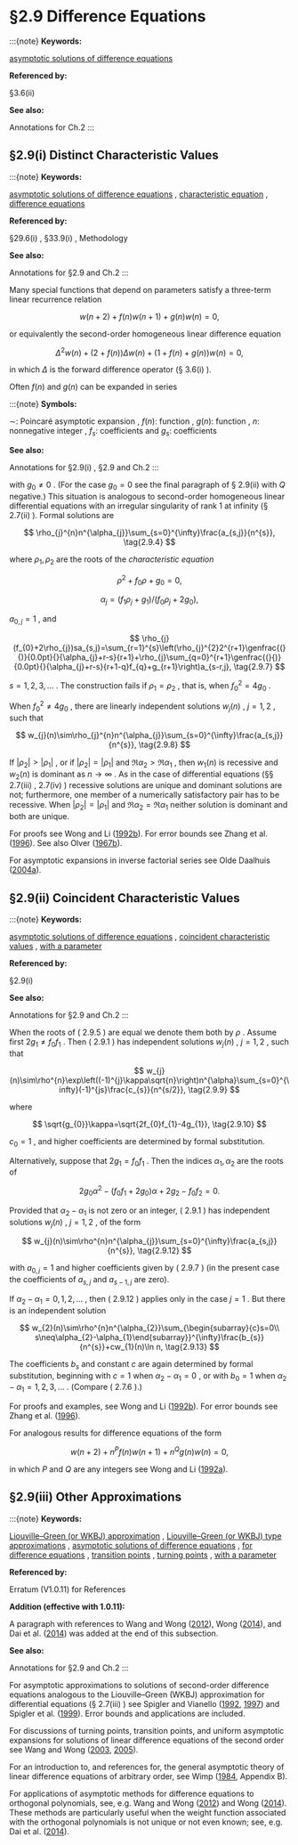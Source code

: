 # §2.9 Difference Equations

:::{note}
**Keywords:**

[asymptotic solutions of difference equations](http://dlmf.nist.gov/search/search?q=asymptotic%20solutions%20of%20difference%20equations)

**Referenced by:**

§3.6(ii)

**See also:**

Annotations for Ch.2
:::


## §2.9(i) Distinct Characteristic Values

:::{note}
**Keywords:**

[asymptotic solutions of difference equations](http://dlmf.nist.gov/search/search?q=asymptotic%20solutions%20of%20difference%20equations) , [characteristic equation](http://dlmf.nist.gov/search/search?q=characteristic%20equation) , [difference equations](http://dlmf.nist.gov/search/search?q=difference%20equations)

**Referenced by:**

§29.6(i) , §33.9(i) , Methodology

**See also:**

Annotations for §2.9 and Ch.2
:::

Many special functions that depend on parameters satisfy a three-term linear recurrence relation


<a id="E1"></a>
$$
{w(n+2)+f(n)w(n+1)+g(n)w(n)=0}, \tag{2.9.1}
$$

or equivalently the second-order homogeneous linear difference equation


<a id="E2"></a>
$$
\Delta^{2}w(n)+(2+f(n))\Delta w(n)+(1+f(n)+g(n))w(n)=0, \tag{2.9.2}
$$

in which $\Delta$ is the forward difference operator (§ 3.6(i) ).

Often $f(n)$ and $g(n)$ can be expanded in series

:::{note}
**Symbols:**

$\sim$: Poincaré asymptotic expansion , $f(n)$: function , $g(n)$: function , $n$: nonnegative integer , $f_{s}$: coefficients and $g_{s}$: coefficients

**See also:**

Annotations for §2.9(i) , §2.9 and Ch.2
:::

with $g_{0}\neq 0$ . (For the case $g_{0}=0$ see the final paragraph of § 2.9(ii) with $Q$ negative.) This situation is analogous to second-order homogeneous linear differential equations with an irregular singularity of rank 1 at infinity (§ 2.7(ii) ). Formal solutions are


<a id="E4"></a>
$$
\rho_{j}^{n}n^{\alpha_{j}}\sum_{s=0}^{\infty}\frac{a_{s,j}}{n^{s}}, \tag{2.9.4}
$$

where $\rho_{1},\rho_{2}$ are the roots of the *characteristic equation*


<a id="E5"></a>
$$
\rho^{2}+f_{0}\rho+g_{0}=0, \tag{2.9.5}
$$


<a id="E6"></a>
$$
\alpha_{j}=(f_{1}\rho_{j}+g_{1})/(f_{0}\rho_{j}+2g_{0}), \tag{2.9.6}
$$

$a_{0,j}=1$ , and


<a id="E7"></a>
$$
\rho_{j}(f_{0}+2\rho_{j})sa_{s,j}=\sum_{r=1}^{s}\left(\rho_{j}^{2}2^{r+1}\genfrac{(}{)}{0.0pt}{}{\alpha_{j}+r-s}{r+1}+\rho_{j}\sum_{q=0}^{r+1}\genfrac{(}{)}{0.0pt}{}{\alpha_{j}+r-s}{r+1-q}f_{q}+g_{r+1}\right)a_{s-r,j}, \tag{2.9.7}
$$

$s=1,2,3,\dots$ . The construction fails if $\rho_{1}=\rho_{2}$ , that is, when $f_{0}^{2}=4g_{0}$ .

When $f_{0}^{2}\neq 4g_{0}$ , there are linearly independent solutions $w_{j}(n)$ , $j=1,2$ , such that


<a id="E8"></a>
$$
w_{j}(n)\sim\rho_{j}^{n}n^{\alpha_{j}}\sum_{s=0}^{\infty}\frac{a_{s,j}}{n^{s}}, \tag{2.9.8}
$$

If $|\rho_{2}|>|\rho_{1}|$ , or if $|\rho_{2}|=|\rho_{1}|$ and $\Re\alpha_{2}>\Re\alpha_{1}$ , then $w_{1}(n)$ is recessive and $w_{2}(n)$ is dominant as $n\to\infty$ . As in the case of differential equations (§§ 2.7(iii) , 2.7(iv) ) recessive solutions are unique and dominant solutions are not; furthermore, one member of a numerically satisfactory pair has to be recessive. When $|\rho_{2}|=|\rho_{1}|$ and $\Re\alpha_{2}=\Re\alpha_{1}$ neither solution is dominant and both are unique.

For proofs see Wong and Li ([1992b](./bib/W.html#bib2443 "Asymptotic expansions for second-order linear difference equations")). For error bounds see Zhang et al. ([1996](./bib/Z.html#bib2492 "Error bounds for asymptotic solutions of second-order linear difference equations")). See also Olver ([1967b](./bib/O.html#bib1789 "Bounds for the solutions of second-order linear difference equations")).

For asymptotic expansions in inverse factorial series see Olde Daalhuis ([2004a](./bib/O.html#bib1773 "Inverse factorial-series solutions of difference equations")).


## §2.9(ii) Coincident Characteristic Values

:::{note}
**Keywords:**

[asymptotic solutions of difference equations](http://dlmf.nist.gov/search/search?q=asymptotic%20solutions%20of%20difference%20equations) , [coincident characteristic values](http://dlmf.nist.gov/search/search?q=coincident%20characteristic%20values) , [with a parameter](http://dlmf.nist.gov/search/search?q=with%20a%20parameter)

**Referenced by:**

§2.9(i)

**See also:**

Annotations for §2.9 and Ch.2
:::

When the roots of ( 2.9.5 ) are equal we denote them both by $\rho$ . Assume first $2g_{1}\neq f_{0}f_{1}$ . Then ( 2.9.1 ) has independent solutions $w_{j}(n)$ , $j=1,2$ , such that


<a id="E9"></a>
$$
w_{j}(n)\sim\rho^{n}\exp\left((-1)^{j}\kappa\sqrt{n}\right)n^{\alpha}\sum_{s=0}^{\infty}(-1)^{js}\frac{c_{s}}{n^{s/2}}, \tag{2.9.9}
$$

where


<a id="E10"></a>
$$
\sqrt{g_{0}}\kappa=\sqrt{2f_{0}f_{1}-4g_{1}}, \tag{2.9.10}
$$

$c_{0}=1$ , and higher coefficients are determined by formal substitution.

Alternatively, suppose that $2g_{1}=f_{0}f_{1}$ . Then the indices $\alpha_{1},\alpha_{2}$ are the roots of


<a id="E11"></a>
$$
2g_{0}\alpha^{2}-(f_{0}f_{1}+2g_{0})\alpha+2g_{2}-f_{0}f_{2}=0. \tag{2.9.11}
$$

Provided that $\alpha_{2}-\alpha_{1}$ is not zero or an integer, ( 2.9.1 ) has independent solutions $w_{j}(n)$ , $j=1,2$ , of the form


<a id="E12"></a>
$$
w_{j}(n)\sim\rho^{n}n^{\alpha_{j}}\sum_{s=0}^{\infty}\frac{a_{s,j}}{n^{s}}, \tag{2.9.12}
$$

with $a_{0,j}=1$ and higher coefficients given by ( 2.9.7 ) (in the present case the coefficients of $a_{s,j}$ and $a_{s-1,j}$ are zero).

If $\alpha_{2}-\alpha_{1}=0,1,2,\dots$ , then ( 2.9.12 ) applies only in the case $j=1$ . But there is an independent solution


<a id="E13"></a>
$$
w_{2}(n)\sim\rho^{n}n^{\alpha_{2}}\sum_{\begin{subarray}{c}s=0\\
s\neq\alpha_{2}-\alpha_{1}\end{subarray}}^{\infty}\frac{b_{s}}{n^{s}}+cw_{1}(n)\ln n, \tag{2.9.13}
$$

The coefficients $b_{s}$ and constant $c$ are again determined by formal substitution, beginning with $c=1$ when $\alpha_{2}-\alpha_{1}=0$ , or with $b_{0}=1$ when $\alpha_{2}-\alpha_{1}=1,2,3,\dots$ . (Compare ( 2.7.6 ).)

For proofs and examples, see Wong and Li ([1992b](./bib/W.html#bib2443 "Asymptotic expansions for second-order linear difference equations")). For error bounds see Zhang et al. ([1996](./bib/Z.html#bib2492 "Error bounds for asymptotic solutions of second-order linear difference equations")).

For analogous results for difference equations of the form


<a id="E14"></a>
$$
w(n+2)+n^{P}f(n)w(n+1)+n^{Q}g(n)w(n)=0, \tag{2.9.14}
$$

in which $P$ and $Q$ are any integers see Wong and Li ([1992a](./bib/W.html#bib2444 "Asymptotic expansions for second-order linear difference equations. II")).


## §2.9(iii) Other Approximations

:::{note}
**Keywords:**

[Liouville–Green (or WKBJ) approximation](http://dlmf.nist.gov/search/search?q=Liouville%E2%80%93Green%20%28or%20WKBJ%29%20approximation) , [Liouville–Green (or WKBJ) type approximations](http://dlmf.nist.gov/search/search?q=Liouville%E2%80%93Green%20%28or%20WKBJ%29%20type%20approximations) , [asymptotic solutions of difference equations](http://dlmf.nist.gov/search/search?q=asymptotic%20solutions%20of%20difference%20equations) , [for difference equations](http://dlmf.nist.gov/search/search?q=for%20difference%20equations) , [transition points](http://dlmf.nist.gov/search/search?q=transition%20points) , [turning points](http://dlmf.nist.gov/search/search?q=turning%20points) , [with a parameter](http://dlmf.nist.gov/search/search?q=with%20a%20parameter)

**Referenced by:**

Erratum (V1.0.11) for References

**Addition (effective with 1.0.11):**

A paragraph with references to Wang and Wong ([2012](./bib/W.html#bib2857 "Asymptotics of orthogonal polynomials via recurrence relations")), Wong ([2014](./bib/W.html#bib2858 "Asymptotics of linear recurrences")), and Dai et al. ([2014](./bib/D.html#bib2859 "Plancherel-Rotach asymptotic expansion for some polynomials from indeterminate moment problems")) was added at the end of this subsection.

**See also:**

Annotations for §2.9 and Ch.2
:::

For asymptotic approximations to solutions of second-order difference equations analogous to the Liouville–Green (WKBJ) approximation for differential equations (§ 2.7(iii) ) see Spigler and Vianello ([1992](./bib/S.html#bib2141 "Liouville-Green approximations for a class of linear oscillatory difference equations of the second order"), [1997](./bib/S.html#bib2142 "A Survey on the Liouville-Green (WKB) Approximation for Linear Difference Equations of the Second Order")) and Spigler et al. ([1999](./bib/S.html#bib2143 "Liouville-Green-Olver approximations for complex difference equations")). Error bounds and applications are included.

For discussions of turning points, transition points, and uniform asymptotic expansions for solutions of linear difference equations of the second order see Wang and Wong ([2003](./bib/W.html#bib2365 "Asymptotic expansions for second-order linear difference equations with a turning point"), [2005](./bib/W.html#bib2366 "Linear difference equations with transition points")).

For an introduction to, and references for, the general asymptotic theory of linear difference equations of arbitrary order, see Wimp ([1984](./bib/W.html#bib2421 "Computation with Recurrence Relations"), Appendix B).

For applications of asymptotic methods for difference equations to orthogonal polynomials, see, e.g. Wang and Wong ([2012](./bib/W.html#bib2857 "Asymptotics of orthogonal polynomials via recurrence relations")) and Wong ([2014](./bib/W.html#bib2858 "Asymptotics of linear recurrences")). These methods are particularly useful when the weight function associated with the orthogonal polynomials is not unique or not even known; see, e.g. Dai et al. ([2014](./bib/D.html#bib2859 "Plancherel-Rotach asymptotic expansion for some polynomials from indeterminate moment problems")).
